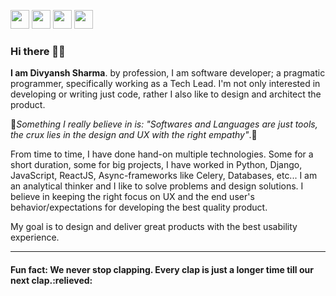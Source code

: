 [<img height="30" src="https://img.shields.io/badge/twitter-%231DA1F2.svg?&style=for-the-badge&logo=twitter&logoColor=white" />][twitter]
[<img height="30" src="https://img.shields.io/badge/linkedin-blue.svg?&style=for-the-badge&logo=linkedin&logoColor=white" />][linkedin]
[<img height="30" src="https://img.shields.io/badge/-Medium-%23000?style=for-the-badge&logo=medium&logoColor=white" />][medium]
[<img height="30" src="https://img.shields.io/badge/-divsharma.in-3B82F6?style=for-the-badge&logoColor=white" />][website]

### Hi there 👋👋
**I am Divyansh Sharma**. by profession, I am software developer; a pragmatic programmer, specifically working as a Tech Lead. I'm not only interested in developing or writing just code, rather I also like to design and architect the product.

:100:*Something I really believe in is: "Softwares and Languages are just tools, the crux lies in the design and UX with the right empathy"*.:100:

From time to time, I have done hand-on multiple technologies. Some for a short duration, some for big projects, I have worked in Python, Django, JavaScript, ReactJS, Async-frameworks like Celery, Databases, etc...
I am an analytical thinker and I like to solve problems and design solutions. I believe in keeping the right focus on UX and the end user's behavior/expectations for developing the best quality product.

My goal is to design and deliver great products with the best usability experience.
<hr/>

<h4>Fun fact: We never stop clapping. Every clap is just a longer time till our next clap.:relieved:</h4>

[twitter]: https://twitter.com/divyansh_dss
[website]: https://divsharma.in
[linkedin]: https://www.linkedin.com/in/sharma-divyansh/
[medium]: https://medium.com/@divyanshS
